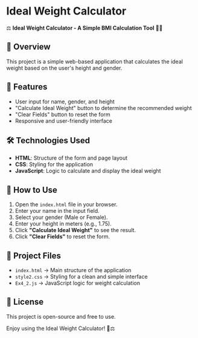 # Ideal Weight Calculator

⚖️ **Ideal Weight Calculator - A Simple BMI Calculation Tool** 🏋️‍♂️

## 📌 Overview
This project is a simple web-based application that calculates the ideal weight based on the user's height and gender.

## 🎯 Features
- User input for name, gender, and height
- "Calculate Ideal Weight" button to determine the recommended weight
- "Clear Fields" button to reset the form
- Responsive and user-friendly interface

## 🛠️ Technologies Used
- **HTML**: Structure of the form and page layout
- **CSS**: Styling for the application
- **JavaScript**: Logic to calculate and display the ideal weight

## 🚀 How to Use
1. Open the `index.html` file in your browser.
2. Enter your name in the input field.
3. Select your gender (Male or Female).
4. Enter your height in meters (e.g., 1.75).
5. Click **"Calculate Ideal Weight"** to see the result.
6. Click **"Clear Fields"** to reset the form.

## 📂 Project Files
- `index.html` → Main structure of the application
- `style2.css` → Styling for a clean and simple interface
- `Ex4_2.js` → JavaScript logic for weight calculation

## 📜 License
This project is open-source and free to use.

Enjoy using the Ideal Weight Calculator! 💪⚖️


